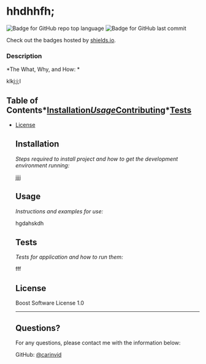# hhdhhfh;

  ![Badge for GitHub repo top language](https://img.shields.io/github/languages/top/carinvid/README?style=flat&logo=appveyor) ![Badge for GitHub last commit](https://img.shields.io/github/last-commit/carinvid/README?style=flat&logo=appveyor)
  
  Check out the badges hosted by [shields.io](https://shields.io/).
   
  ### Description 
  
  *The What, Why, and How:
  * 
  
  klkj;j;l
  ## Table of Contents*[Installation](#installation)*[Usage](#usage)*[Contributing](#contributing)*[Tests](#tests)
  * [License](#license)
    
    ## Installation
    
    *Steps required to install project and how to get the development environment running:*
    
    jjjj
      
      ## Usage 
      
      *Instructions and examples for use:*
      
      hgdahskdh
      
      ## Tests
      
      *Tests for application and how to run them:*
      
      fff
      
      ## License
      
      Boost Software License 1.0
      
      ---
      
      ## Questions?
      
         
      For any questions, please contact me with the information below:
     
      GitHub: [@carinvid](https://api.github.com/users/carinvid)
      